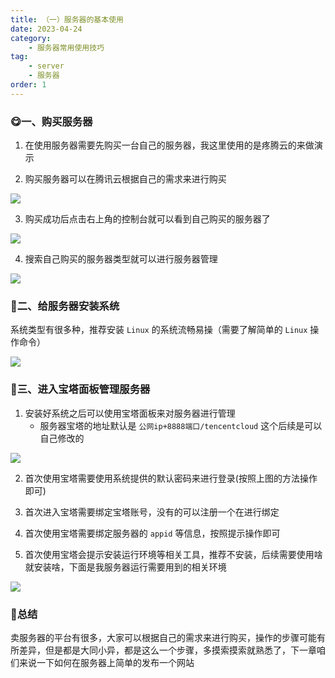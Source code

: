 ```yaml
---
title: （一）服务器的基本使用
date: 2023-04-24
category:
    - 服务器常用使用技巧
tag:
    - server
    - 服务器
order: 1
---
```


### 😋一、购买服务器
1. 在使用服务器需要先购买一台自己的服务器，我这里使用的是疼腾云的来做演示

2. 购买服务器可以在腾讯云根据自己的需求来进行购买

![](https://image.zswei.xyz/img/202304241404298.png)

3. 购买成功后点击右上角的控制台就可以看到自己购买的服务器了

![](https://image.zswei.xyz/img/202304241414805.png)

4. 搜索自己购买的服务器类型就可以进行服务器管理

![](https://image.zswei.xyz/img/202304241415306.png)

### 🌋二、给服务器安装系统
系统类型有很多种，推荐安装 `Linux` 的系统流畅易操（需要了解简单的 `Linux` 操作命令）

![](https://image.zswei.xyz/img/202304241418695.png)

### 🗻三、进入宝塔面板管理服务器
1. 安装好系统之后可以使用宝塔面板来对服务器进行管理
    - 服务器宝塔的地址默认是 `公网ip+8888端口/tencentcloud` 这个后续是可以自己修改的

![](https://image.zswei.xyz/img/202304241421009.png)

2. 首次使用宝塔需要使用系统提供的默认密码来进行登录(按照上图的方法操作即可)

3. 首次进入宝塔需要绑定宝塔账号，没有的可以注册一个在进行绑定

4. 首次使用宝塔需要绑定服务器的 `appid` 等信息，按照提示操作即可

5. 首次使用宝塔会提示安装运行环境等相关工具，推荐不安装，后续需要使用啥就安装啥，下面是我服务器运行需要用到的相关环境

![](https://image.zswei.xyz/img/202304241425395.png)

### 🧭总结
卖服务器的平台有很多，大家可以根据自己的需求来进行购买，操作的步骤可能有所差异，但是都是大同小异，都是这么一个步骤，多摸索摸索就熟悉了，下一章咱们来说一下如何在服务器上简单的发布一个网站
